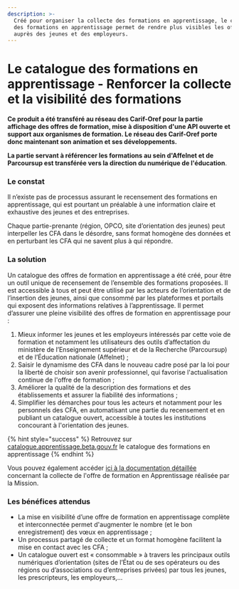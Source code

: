 ```yaml
---
description: >-
  Créé pour organiser la collecte des formations en apprentissage, le catalogue
  des formations en apprentissage permet de rendre plus visibles les offres
  auprès des jeunes et des employeurs.
---
```


# Le catalogue des formations en apprentissage - Renforcer la collecte et la visibilité des formations

**Ce produit a été transféré au réseau des Carif-Oref pour la partie affichage des offres de formation, mise à disposition d'une API ouverte et support aux organismes de formation. Le réseau des Carif-Oref porte donc maintenant son animation et ses développements.**&#x20;

**La partie servant à référencer les formations au sein d'Affelnet et de Parcoursup est transférée vers la direction du numérique de l'éducation**.&#x20;

### Le constat

Il n’existe pas de processus assurant le recensement des formations en apprentissage, qui est pourtant un préalable à une information claire et exhaustive des jeunes et des entreprises.

Chaque partie-prenante (région, OPCO, site d’orientation des jeunes) peut interpeller les CFA dans le désordre, sans format homogène des données et en perturbant les CFA qui ne savent plus à qui répondre.

### La solution

Un catalogue des offres de formation en apprentissage a été créé, pour être un outil unique de recensement de l’ensemble des formations proposées. Il est accessible à tous et peut être utilisé par les acteurs de l’orientation et de l’insertion des jeunes, ainsi que consommé par les plateformes et portails qui exposent des informations relatives à l’apprentissage. Il permet d’assurer une pleine visibilité des offres de formation en apprentissage pour :&#x20;

1. Mieux informer les jeunes et les employeurs intéressés par cette voie de formation et notamment les utilisateurs des outils d’affectation du ministère de l’Enseignement supérieur et de la Recherche (Parcoursup) et de l’Éducation nationale (Affelnet) ;
2. Saisir le dynamisme des CFA dans le nouveau cadre posé par la loi pour la liberté de choisir son avenir professionnel, qui favorise l'actualisation continue de l'offre de formation ;
3. Améliorer la qualité de la description des formations et des établissements et assurer la fiabilité des informations ;
4. Simplifier les démarches pour tous les acteurs et notamment pour les personnels des CFA, en automatisant une partie du recensement et en publiant un catalogue ouvert, accessible à toutes les institutions concourant à l'orientation des jeunes.

{% hint style="success" %}
Retrouvez sur [catalogue.apprentissage.beta.gouv.fr](https://catalogue.apprentissage.beta.gouv.fr/) le catalogue des formations en apprentissage&#x20;
{% endhint %}

Vous pouvez également accéder [ici à la documentation détaillée](https://mission-apprentissage.gitbook.io/catalogue/) concernant la collecte de l'offre de formation en Apprentissage réalisée par la Mission.

### Les bénéfices attendus

* La mise en visibilité d’une offre de formation en apprentissage complète et interconnectée permet d'augmenter le nombre (et le bon enregistrement) des vœux en apprentissage ;&#x20;
* Un processus partagé de collecte et un format homogène facilitent la mise en contact avec les CFA ;&#x20;
* Un catalogue ouvert est « consommable » à travers les principaux outils numériques d’orientation (sites de l’État ou de ses opérateurs ou des régions ou d’associations ou d’entreprises privées) par tous les jeunes, les prescripteurs, les employeurs,…

